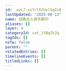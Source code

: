 ```yaml
---
id: _wzL7-xsYrl6fUvl5qZz8
lastUpdated: "2025-06-13"
name: 邱桑古人类手脚印
aliases: []
layer: 4
categoryId: cat_1YBqIhJq
tagIds: []
nsfw: false
parent: ""
relatedEntries: []
timelineEvents: []
titledLinks: []
---
```


